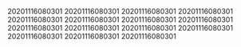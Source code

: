 20201116080301
20201116080301
20201116080301
20201116080301
20201116080301
20201116080301
20201116080301
20201116080301
20201116080301
20201116080301
20201116080301
20201116080301
20201116080301
20201116080301
20201116080301
